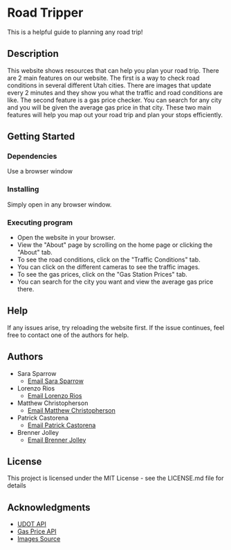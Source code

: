 # Road Tripper

This is a helpful guide to planning any road trip!

## Description

This website shows resources that can help you plan your road trip. There are 2 main features on our website. The first is a way to check road conditions in several different Utah cities. There are images that update every 2 minutes and they show you what the traffic and road conditions are like. The second feature is a gas price checker. You can search for any city and you will be given the average gas price in that city. These two main features will help you map out your road trip and plan your stops efficiently. 

## Getting Started

### Dependencies

Use a browser window

### Installing

Simply open in any browser window.

### Executing program

* Open the website in your browser.
* View the "About" page by scrolling on the home page or clicking the "About" tab.
* To see the road conditions, click on the "Traffic Conditions" tab.
* You can click on the different cameras to see the traffic images.
* To see the gas prices, click on the "Gas Station Prices" tab.
* You can search for the city you want and view the average gas price there.

## Help

If any issues arise, try reloading the website first. If the issue continues, feel free to contact one of the authors for help. 

## Authors

* Sara Sparrow
    * [Email Sara Sparrow](<s.l.hubbard19@gmail.com>)
* Lorenzo Rios
    * [Email Lorenzo Rios](<lorenzowebdevelopment6@gmail.com>)
* Matthew Christopherson
    * [Email Matthew Christopherson](<matthew.christopherson27@gmail.com>)
* Patrick Castorena
    * [Email Patrick Castorena](<patrickc77hhs@gmail.com>)
* Brenner Jolley
    * [Email Brenner Jolley](<bjbrenardjoey@gmail.com>)

## License

This project is licensed under the MIT License - see the LICENSE.md file for details

## Acknowledgments

* [UDOT API](https://digitaldelivery.udot.utah.gov/datasets/udot-structures-open-data/api)
* [Gas Price API](https://rapidapi.com/collectapi/api/gas-price)
* [Images Source](https://unsplash.com/)